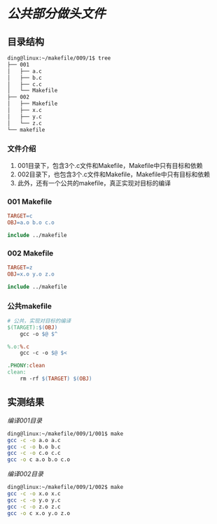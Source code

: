 # *公共部分做头文件*

## 目录结构

```sh
ding@linux:~/makefile/009/1$ tree
├── 001
│   ├── a.c
│   ├── b.c
│   ├── c.c
│   └── Makefile
├── 002
│   ├── Makefile
│   ├── x.c
│   ├── y.c
│   └── z.c
└── makefile
```

### 文件介绍

1. 001目录下，包含3个.c文件和Makefile，Makefile中只有目标和依赖
2. 002目录下，也包含3个.c文件和Makefile，Makefile中只有目标和依赖
3. 此外，还有一个公共的makefile，真正实现对目标的编译

### 001 Makefile

```mk
TARGET=c
OBJ=a.o b.o c.o

include ../makefile
```

### 002 Makefile

```mk
TARGET=z
OBJ=x.o y.o z.o

include ../makefile
```

### 公共makefile

```mk
# 公共，实现对目标的编译
$(TARGET):$(OBJ)
	gcc -o $@ $^

%.o:%.c
	gcc -c -o $@ $<

.PHONY:clean
clean:
	rm -rf $(TARGET) $(OBJ)
```

## 实测结果

*编译001目录*

```sh
ding@linux:~/makefile/009/1/001$ make
gcc -c -o a.o a.c
gcc -c -o b.o b.c
gcc -c -o c.o c.c
gcc -o c a.o b.o c.o
```

*编译002目录*

```sh
ding@linux:~/makefile/009/1/002$ make
gcc -c -o x.o x.c
gcc -c -o y.o y.c
gcc -c -o z.o z.c
gcc -o c x.o y.o z.o
```
